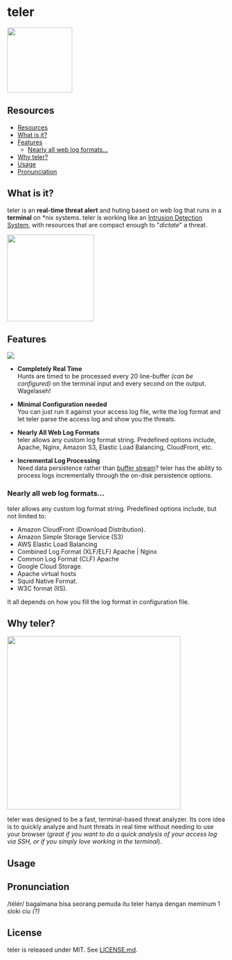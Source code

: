 teler
========

<img src="https://user-images.githubusercontent.com/25837540/88009716-594ec700-cb3d-11ea-9863-0e44c2e9ea7c.jpg" height="150" />

## Resources
<!-- TODO -->
- [Resources](#resources)
- [What is it?](#what-is-it)
- [Features](#features)
  - [Nearly all web log formats...](#nearly-all-web-log-formats)
- [Why teler?](#why-teler)
- [Usage](#usage)
- [Pronunciation](#pronunciation)

## What is it?

teler is an **real-time threat alert** and huting based on web log that runs in a **terminal** on &ast;nix systems. teler is working like an [Intrusion Detection System](https://en.wikipedia.org/wiki/Intrusion_detection_system), with resources that are compact enough to "_dictate_" a threat.

<img src="https://user-images.githubusercontent.com/25837540/88009657-3e7c5280-cb3d-11ea-9b49-e301187ef21f.jpg" height="200" />

## Features

<!-- <img src="https://user-images.githubusercontent.com/25837540/88281608-33c6e680-cd12-11ea-91d0-ad4a67ee1a3f.gif" height="350" /> -->
<img src="https://user-images.githubusercontent.com/25837540/88453271-a5786f00-ce8f-11ea-9871-7abfac584db3.png" />

* **Completely Real Time**<br>
  Hunts are timed to be processed every 20 line-buffer _(can be configured)_ on the terminal
  input and every second on the output. Wagelaseh!

* **Minimal Configuration needed**<br>
  You can just run it against your access log file, write the log format and let
  teler parse the access log and show you the threats.

* **Nearly All Web Log Formats**<br>
  teler allows any custom log format string. Predefined options include,
  Apache, Nginx, Amazon S3, Elastic Load Balancing, CloudFront, etc.

* **Incremental Log Processing**<br>
  Need data persistence rather than [buffer stream](https://linux.die.net/man/1/stdbuf)?
  teler has the ability to process logs incrementally through the on-disk persistence options.

### Nearly all web log formats...
teler allows any custom log format string. Predefined options include, but
not limited to:

* Amazon CloudFront (Download Distribution).
* Amazon Simple Storage Service (S3)
* AWS Elastic Load Balancing
* Combined Log Format (XLF/ELF) Apache | Nginx
* Common Log Format (CLF) Apache
* Google Cloud Storage.
* Apache virtual hosts
* Squid Native Format.
* W3C format (IIS).

It all depends on how you fill the log format in configuration file.

## Why teler?

<img src="https://user-images.githubusercontent.com/25837540/88010437-1130a400-cb3f-11ea-9089-b6a1e2fb1ae5.jpg" height="400" />

teler was designed to be a fast, terminal-based threat analyzer. Its core idea
is to quickly analyze and hunt threats in real time without
needing to use your browser (_great if you want to do a quick analysis of your
access log via SSH, or if you simply love working in the terminal_).

## Usage
<!-- TODO -->

## Pronunciation

/télér/ bagaimana bisa seorang pemuda itu teler hanya dengan meminum 1 sloki ciu _(?)_

## License

teler is released under MIT. See [LICENSE.md](https://github.com/kitabisa/teler/blob/development/LICENSE).